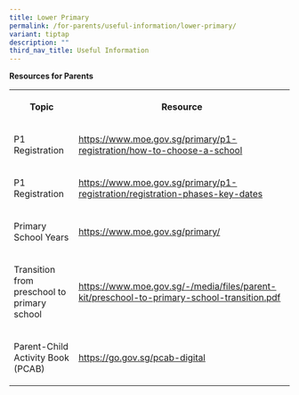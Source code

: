 ```yaml
---
title: Lower Primary
permalink: /for-parents/useful-information/lower-primary/
variant: tiptap
description: ""
third_nav_title: Useful Information
---
```

<p><strong>Resources for Parents</strong>
</p>
<table>
<tbody>
<tr>
<th rowspan="1" colspan="1">
<p>Topic</p>
</th>
<th rowspan="1" colspan="1">
<p>Resource</p>
</th>
</tr>
<tr>
<td rowspan="1" colspan="1">
<p>P1 Registration</p>
</td>
<td rowspan="1" colspan="1">
<p><a href="https://www.moe.gov.sg/primary/p1-registration/how-to-choose-a-school" rel="noopener noreferrer nofollow" target="_blank"><u>https://www.moe.gov.sg/primary/p1-registration/how-to-choose-a-school</u></a>
</p>
</td>
</tr>
<tr>
<td rowspan="1" colspan="1">
<p>P1 Registration</p>
</td>
<td rowspan="1" colspan="1">
<p><a href="https://www.moe.gov.sg/primary/p1-registration/registration-phases-key-dates" rel="noopener noreferrer nofollow" target="_blank"><u>https://www.moe.gov.sg/primary/p1-registration/registration-phases-key-dates</u></a>
</p>
</td>
</tr>
<tr>
<td rowspan="1" colspan="1">
<p>Primary School Years</p>
</td>
<td rowspan="1" colspan="1">
<p><a href="https://www.moe.gov.sg/primary/" rel="noopener noreferrer nofollow" target="_blank"><u>https://www.moe.gov.sg/primary/</u></a>
</p>
</td>
</tr>
<tr>
<td rowspan="1" colspan="1">
<p>Transition from preschool to primary school</p>
</td>
<td rowspan="1" colspan="1">
<p><a href="https://www.moe.gov.sg/-/media/files/parent-kit/preschool-to-primary-school-transition.pdf" rel="noopener noreferrer nofollow" target="_blank"><u>https://www.moe.gov.sg/-/media/files/parent-kit/preschool-to-primary-school-transition.pdf</u></a>
</p>
</td>
</tr>
<tr>
<td rowspan="1" colspan="1">
<p>Parent-Child Activity Book (PCAB)</p>
</td>
<td rowspan="1" colspan="1">
<p><a href="https://go.gov.sg/pcab-digital" rel="noopener noreferrer nofollow" target="_blank"><u>https://go.gov.sg/pcab-digital</u></a>
</p>
</td>
</tr>
</tbody>
</table>
<p></p>